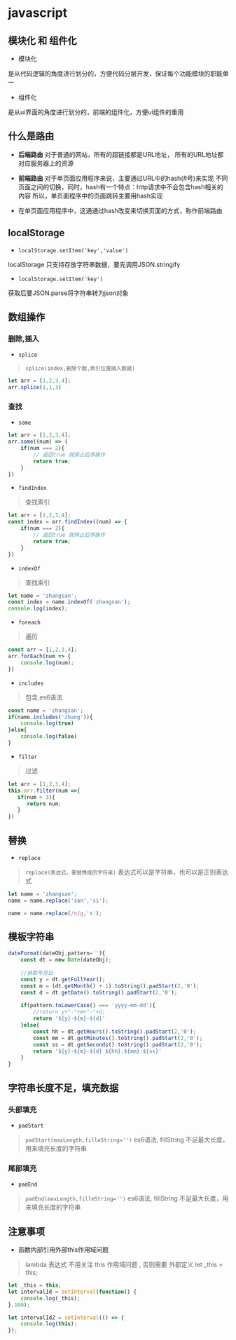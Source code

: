 # javascript

## 模块化 和 组件化

+ 模块化

是从代码逻辑的角度进行划分的，方便代码分层开发，保证每个功能模块的职能单一

+ 组件化

是从ui界面的角度进行划分的，前端的组件化，方便ui组件的重用

## 什么是路由

+ **后端路由** 对于普通的网站，所有的超链接都是URL地址，
所有的URL地址都对应服务器上的资源

+ **前端路由** 对于单页面应用程序来说，主要通过URL中的hash(#号)来实现
不同页面之间的切换，同时，hash有一个特点：http请求中不会包含hash相关的内容
所以，单页面程序中的页面跳转主要用hash实现

+ 在单页面应用程序中，这通通过hash改变来切换页面的方式，称作前端路由

## localStorage

+ `localStorage.setItem('key','value')`

localStorage 只支持存放字符串数据，要先调用JSON.stringify

+ `localStorage.setItem('key')`

获取后要JSON.parse将字符串转为json对象

## 数组操作

### 删除,插入

+ `splice`

> `splice(index,删除个数,索引位置插入数据)`

```javascript
let arr = [1,2,3,4];
arr.splice(1,1,3)
```
### 查找

+ `some`

```javascript
let arr = [1,2,3,4];
arr.some((num) => {
    if(num === 2){
        // 返回true 就停止后序操作
        return true;
    }
})
```

+ `findIndex`

> 查找索引

```javascript
let arr = [1,2,3,4];
const index = arr.findIndex((num) => {
    if(num === 2){
        // 返回true 就停止后序操作
        return true;
    }
})
```

+ `indexOf`

> 查找索引

```javascript
let name = 'zhangsan';
const index = name.indexOf('zhangsan');
console.log(index);
```

+ `foreach`

> 遍历

```javascript
const arr = [1,2,3,4];
arr.forEach(num => {
    console.log(num);
})
```

+ `includes`

> 包含,es6语法

```javascript
const name = 'zhangsan';
if(name.includes('zhang')){
    console.log(true)
}else{
    console.log(false)
}
```

+ `filter`

> 过滤

```javascript
let arr = [1,2,3,4];
this.arr.filter(num =>{
   if(num > 3){
      return num;
   }
})
```
## 替换

+ `replace`

> `replace(表达式，要替换成的字符串)`
表达式可以是字符串，也可以是正则表达式

```javascript
let name = 'zhangsan';
name = name.replace('san','si');

name = name.replace(/n/g,'s');
```

## 模板字符串

```javascript
dateFormat(dateObj,pattern=''){
    const dt = new Date(dateObj);
    
    //获取年月日
    const y = dt.getFullYear();
    const m = (dt.getMonth() + 1).toString().padStart(2,'0');
    const d = dt.getDate().toString().padStart(2,'0');
    
    if(pattern.toLowerCase() === 'yyyy-mm-dd'){
        //return y+"-"+m+"-"+d;
        return '${y}-${m}-${d}'
    }else{
        const hh = dt.getHours().toString().padStart(2,'0');
        const mm = dt.getMinutes().toString().padStart(2,'0');
        const ss = dt.getSeconds().toString().padStart(2,'0');
        return '${y}-${m}-${d} ${hh}:${mm}:${ss}'
    }
}
```

## 字符串长度不足，填充数据

### 头部填充

+ `padStart`

> `padStart(maxLength,filleString='')` es6语法, fillString 不足最大长度，用来填充长度的字符串

### 尾部填充

+ `padEnd`

> `padEnd(maxLength,filleString='')` es6语法, fillString 不足最大长度，用来填充长度的字符串

## 注意事项

+ 函数内部引用外部this作用域问题

> lambda 表达式 不用关注 this 作用域问题 , 否则需要 外部定义 let _this = this;

```javascript
let _this = this;
let intervalId = setInterval(function() {
    console.log(_this);
},100);

let intervalId2 = setInterval(() => {
    console.log(this);
});
```

